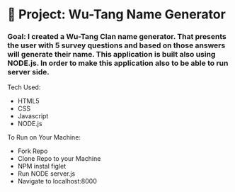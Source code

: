 # 🎤 Project: Wu-Tang Name Generator

### Goal: I created a Wu-Tang Clan name generator. That presents the user with 5 survey questions and based on those answers will generate their name.  This application is built also using NODE.js.  In order to make this application also to be able to run server side.




Tech Used:
- HTML5
- CSS
- Javascript
- NODE.js

To Run on Your Machine:
- Fork Repo
- Clone Repo to your Machine
- NPM instal figlet  
- Run NODE server.js
- Navigate to localhost:8000
